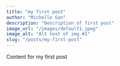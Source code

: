```yaml
---
title: "my first post"
author: "Michelle Gan"
description: "Description of first post"
image_url: "/images/default1.jpeg"
image_alt: "Alt text of img #1"
slug: "/posts/my-first-post"
---
```


Content for my first post